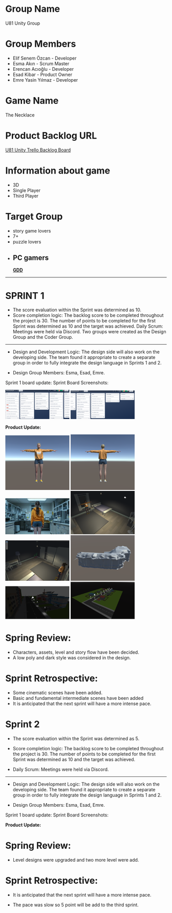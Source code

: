 # Group Name
U81 Unity Group
# Group Members
- Elif Senem Özcan - Developer
- Esma Akın - Scrum Master
- Erencan Acıoğlu - Developer
- Esad Kibar - Product Owner
- Emre Yasin Yılmaz - Developer
# Game Name
The Necklace
# Product Backlog URL
[U81 Unity Trello Backlog Board](http://handlebarsjs.com/)

# Information about game
- 3D
- Single Player
- Third Player
# Target Group
- story game lovers
- 7+
- puzzle lovers
- PC gamers
  ----------------------------
  **[GDD](https://docs.google.com/file/d/1NW_QUPVeRxXgpXnut9JOosNOAP9wy_QC/edit?usp=docslist_api&filetype=msword)**
----------------
# SPRINT 1
- The score evaluation within the Sprint was determined as 10.
- Score completion logic: The backlog score to be completed throughout the project is 30. The number of points to be completed for the first Sprint was determined as 10 and the target was achieved.
Daily Scrum: Meetings were held via Discord. Two groups were created as the Design Group and the Coder Group.
----------------
- Design and Development Logic: The design side will also work on the developing side. The team found it appropriate to create a separate group in order to fully integrate the design language in Sprints 1 and 2.

- Design Group Members: Esma, Esad, Emre.

Sprint 1 board update: Sprint Board Screenshots:

<img src="https://github.com/senemozcan/oua-bootcamp/blob/main/Discord%20Screenshoots/Trello.png" width=200 > <img src="https://github.com/senemozcan/oua-bootcamp/blob/main/Discord%20Screenshoots/Trello2.png" width=200 >
  
**Product Update:** 

<img src="https://github.com/senemozcan/oua-bootcamp/blob/main/Images/Karkter.Front.png" width=200 > <img src="https://github.com/senemozcan/oua-bootcamp/blob/main/Images/Karakter.Back.png" width=200 >
<img src="https://github.com/senemozcan/oua-bootcamp/blob/main/Images/0_0.webp" width=200 >
<img src="https://github.com/senemozcan/oua-bootcamp/blob/main/Images/oda1.png" width=200 >
<img src="https://github.com/senemozcan/oua-bootcamp/blob/main/Images/Oda2.png" width=200 >
<img src="https://github.com/senemozcan/oua-bootcamp/blob/main/Images/Tepe.png" width=200 >
<img src="https://github.com/senemozcan/oua-bootcamp/blob/main/Images/Polis%20Screenshot.png" width=200 >
<img src="https://github.com/senemozcan/oua-bootcamp/blob/main/Images/Oyun%20screenshot.png" width=200 >


# Spring Review:
- Characters, assets, level and story flow have been decided.
- A low poly and dark style was considered in the design.
# Sprint Retrospective:
- Some cinematic scenes have been added.
- Basic and fundamental intermediate scenes have been added
- It is anticipated that the next sprint will have a more intense pace.


# Sprint 2

- The score evaluation within the Sprint was determined as 5.
  
- Score completion logic: The backlog score to be completed throughout the project is 30. The number of points to be completed for the first Sprint was determined as 10 and the target was achieved.
  
- Daily Scrum: Meetings were held via Discord. 
----------------
- Design and Development Logic: The design side will also work on the developing side. The team found it appropriate to create a separate group in order to fully integrate the design language in Sprints 1 and 2.

- Design Group Members: Esma, Esad, Emre.

Sprint 1 board update: Sprint Board Screenshots:

  
**Product Update:** 


# Spring Review:

- Level designs were upgraded and two more level were add.
  
# Sprint Retrospective:

- It is anticipated that the next sprint will have a more intense pace.

- The pace was slow so  5 point will be add to the third sprint.



